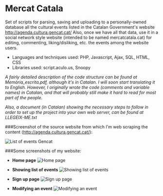 # Mercat Catala
Set of scripts for parsing, saving and uploading to a personally-owned database all the cultural events listed in the Catalan Government's website http://agenda.cultura.gencat.cat/ Also, once we have all that data, use it in a social network style website (intended to be named mercatcatala.cat) for editing, commenting, liking/disliking, etc. the events among the website users.

- Languages and techniques used: PHP, Javascript, Ajax, SQL, HTML, CSS
- Libraries used: script.aculo.us, Snoopy

_A fairly detailed description of the code structure can be found at Memòria_escrita.pdf, although it's in Catalan. I will soon start translating it to English. However, I originally wrote the code (comments and variable names) in Catalan, and that will probably still make it hard to read for most part of the people._

_Also, a document (in Catalan) showing the necessary steps to follow in order to set up the project into your own web server, can be found at LLEGEIX-ME.txt_

###Screenshot of the source website from which I'm web scraping the content (http://agenda.cultura.gencat.cat/):

![List of events Gencat](https://github.com/afranques44/mercat-catala/raw/master/SCREENSHOTS/screenshot_gencat.png "List of events Gencat")

###Some screenshots of my website:

- **Home page**
![Home page](https://github.com/afranques44/mercat-catala/raw/master/SCREENSHOTS/home_page.png "Home page")

- **Showing list of events**
![Showing list of events](https://github.com/afranques44/mercat-catala/raw/master/SCREENSHOTS/showing_list_events.png "Showing list of events")

- **Sign up page**
![Sign up page](https://github.com/afranques44/mercat-catala/raw/master/SCREENSHOTS/register_page.png "Sign up page")

- **Modifying an event**
![Modifying an event](https://github.com/afranques44/mercat-catala/raw/master/SCREENSHOTS/modifying_event.png "Modifying an event")
